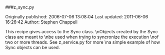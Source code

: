 ###z_sync.py

Originally published: 2006-07-06 13:08:04
Last updated: 2011-06-06 16:26:42
Author: Stephen Chappell

This recipe gives access to the Sync class.\nObjects created by the Sync class are meant to\nbe used when trying to syncronize the execution\nof two or more threads. See z_service.py for more\na simple example of how Sync objects can be used.